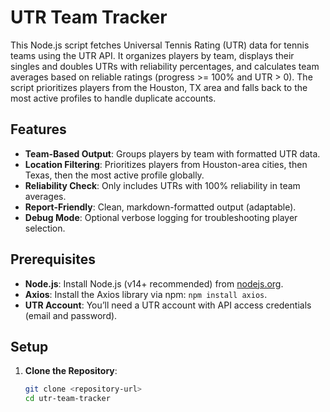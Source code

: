 # UTR Team Tracker

This Node.js script fetches Universal Tennis Rating (UTR) data for tennis teams using the UTR API. It organizes players by team, displays their singles and doubles UTRs with reliability percentages, and calculates team averages based on reliable ratings (progress >= 100% and UTR > 0). The script prioritizes players from the Houston, TX area and falls back to the most active profiles to handle duplicate accounts.

## Features
- **Team-Based Output**: Groups players by team with formatted UTR data.
- **Location Filtering**: Prioritizes players from Houston-area cities, then Texas, then the most active profile globally.
- **Reliability Check**: Only includes UTRs with 100% reliability in team averages.
- **Report-Friendly**: Clean, markdown-formatted output (adaptable).
- **Debug Mode**: Optional verbose logging for troubleshooting player selection.

## Prerequisites
- **Node.js**: Install Node.js (v14+ recommended) from [nodejs.org](https://nodejs.org/).
- **Axios**: Install the Axios library via npm: `npm install axios`.
- **UTR Account**: You’ll need a UTR account with API access credentials (email and password).

## Setup
1. **Clone the Repository**:
   ```bash
   git clone <repository-url>
   cd utr-team-tracker
